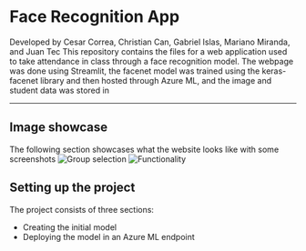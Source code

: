 # Face Recognition App
Developed by Cesar Correa, Christian Can, Gabriel Islas, Mariano Miranda, and Juan Tec
This repository contains the files for a web application used to take attendance in class through a face recognition model.
The webpage was done using Streamlit, the facenet model was trained using the keras-facenet library and then hosted through Azure ML, and the image and student data was stored in 

--------

## Image showcase
The following section showcases what the website looks like with some screenshots
![Group selection](https://i.imgur.com/wE6ieix.jpeg)
![Functionality](https://i.imgur.com/lCXCW1w.jpeg)

## Setting up the project
The project consists of three sections:
- Creating the initial model
- Deploying the model in an Azure ML endpoint

